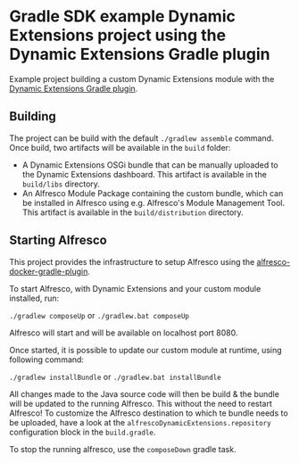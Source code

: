 # Gradle SDK example Dynamic Extensions project using the Dynamic Extensions Gradle plugin

Example project building a custom Dynamic Extensions module with the 
[Dynamic Extensions Gradle plugin](https://github.com/xenit-eu/dynamic-extensions-for-alfresco/blob/master/documentation/Gradle_Plugin.md).

## Building
The project can be build with the default `./gradlew assemble` command.  
Once build, two artifacts will be available in the `build` folder:

* A Dynamic Extensions OSGi bundle that can be manually uploaded to the Dynamic Extensions dashboard. 
This artifact is available in the `build/libs` directory. 
* An Alfresco Module Package containing the custom bundle, which can be installed in Alfresco using e.g. Alfresco's 
Module Management Tool. This artifact is available in the `build/distribution` directory.

## Starting Alfresco
This project provides the infrastructure to setup Alfresco using the
[alfresco-docker-gradle-plugin](https://github.com/xenit-eu/alfresco-docker-gradle-plugin).

To start Alfresco, with Dynamic Extensions and your custom module installed, run:

`./gradlew composeUp` or `./gradlew.bat composeUp`

Alfresco will start and will be available on localhost port 8080.

Once started, it is possible to update our custom module at runtime, using following command:

`./gradlew installBundle` or `./gradlew.bat installBundle`

All changes made to the Java source code will then be build & the bundle will be updated to the running Alfresco. This 
without the need to restart Alfresco! To customize the Alfresco destination to which te bundle needs to be uploaded,
have a look at the `alfrescoDynamicExtensions.repository` configuration block in the `build.gradle`.

To stop the running alfresco, use the `composeDown` gradle task.